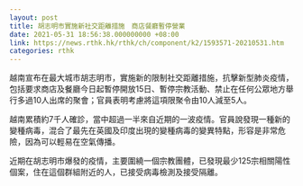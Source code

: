 ```yaml
---
layout: post
title: 胡志明市實施新社交距離措施　商店餐廳暫停營業
date: 2021-05-31 18:56:38.000000000 +08:00
link: https://news.rthk.hk/rthk/ch/component/k2/1593571-20210531.htm
categories: rthk
---
```


越南宣布在最大城市胡志明市，實施新的限制社交距離措施，抗擊新型肺炎疫情，包括要求商店及餐廳今日起暫停開放15日、暫停宗教活動、禁止在任何公眾地方舉行多過10人出席的聚會；官員表明考慮將這項限聚令由10人減至5人。

越南累積約7千人確診，當中超過一半來自近期的一波疫情。官員說發現一種新的變種病毒，混合了最先在英國及印度出現的變種病毒的變異特點，形容是非常危險，因為可以輕易在空氣傳播。

近期在胡志明市爆發的疫情，主要圍繞一個宗教團體，已發現最少125宗相關陽性個案，住在這個群組附近的人，已接受病毒檢測及接受隔離。

